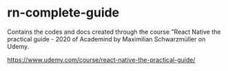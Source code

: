 # rn-complete-guide
 Contains the codes and docs created through the course "React Native the practical guide - 2020 of Academind by Maximilian Schwarzmüller on Udemy.

<url>https://www.udemy.com/course/react-native-the-practical-guide/</url>
